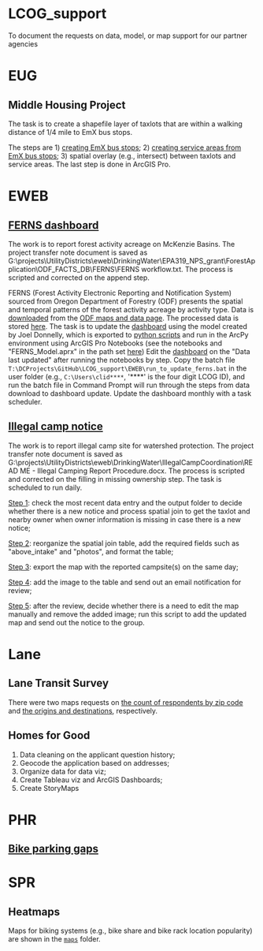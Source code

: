 # LCOG_support
To document the requests on data, model, or map support for our partner agencies

# EUG
## Middle Housing Project

The task is to create a shapefile layer of taxlots that are within a walking distance of 1/4 mile to EmX bus stops.

The steps are 1) [creating EmX bus stops](https://github.com/dongmeic/LCOG_support/blob/main/EUG/Create_EmX_stops.ipynb); 2) [creating service areas from EmX bus stops](https://github.com/dongmeic/LCOG_support/blob/main/EUG/ServiceAreaAnalysis.py); 3) spatial overlay (e.g., intersect) between taxlots and service areas. The last step is done in ArcGIS Pro.

# EWEB
## [FERNS dashboard](https://lcog.maps.arcgis.com/apps/dashboards/f003689bcb7f45eca5be6f02baada6c0)

The work is to report forest activity acreage on McKenzie Basins. The project transfer note document is saved as G:\projects\UtilityDistricts\eweb\DrinkingWater\EPA319_NPS_grant\ForestApplication\ODF_FACTS_DB\FERNS\FERNS workflow.txt. The process is scripted and corrected on the append step.

FERNS (Forest Activity Electronic Reporting and Notification System) sourced from Oregon Department of Forestry (ODF) presents the spatial and temporal patterns of the forest activity acreage by activity type. Data is [downloaded](https://github.com/dongmeic/LCOG_support/blob/main/EWEB/download_FERNS.py) from the [ODF maps and data page](https://www.oregon.gov/ODF/AboutODF/Pages/MapsData.aspx). The processed data is stored [here](https://services5.arcgis.com/9s1YtFmLS0YTl10F/arcgis/rest/services/FERNS_for_McKenzie_Catchments/FeatureServer). The task is to update the [dashboard](https://lcog.maps.arcgis.com/home/item.html?id=f003689bcb7f45eca5be6f02baada6c0) using the model created by Joel Donnelly, which is exported to [python scripts](https://github.com/dongmeic/LCOG_support/tree/main/EWEB) and run in the ArcPy environment using ArcGIS Pro Notebooks (see the notebooks and "FERNS_Model.aprx" in the path set [here](https://github.com/dongmeic/LCOG_support/blob/main/EWEB/FERNS_for_AGO_step1.py)) Edit the [dashboard](https://lcog.maps.arcgis.com/home/item.html?id=f003689bcb7f45eca5be6f02baada6c0) on the "Data last updated" after running the notebooks by step. Copy the batch file `T:\DCProjects\GitHub\LCOG_support\EWEB\run_to_update_ferns.bat` in the user folder (e.g., `C:\Users\clid****`, '****' is the four digit LCOG ID), and run the batch file in Command Prompt will run through the steps from data download to dashboard update. Update the dashboard monthly with a task scheduler. 

## [Illegal camp notice](https://lcog.maps.arcgis.com/home/webmap/viewer.html?webmap=e200b60e56bc4abdbc3b6ba09eca89bf)

The work is to report illegal camp site for watershed protection. The project transfer note document is saved as G:\projects\UtilityDistricts\eweb\DrinkingWater\IllegalCampCoordination\READ ME - Illegal Camping Report Procedure.docx. The process is scripted and corrected on the filling in missing ownership step. The task is scheduled to run daily.

[Step 1](https://github.com/dongmeic/LCOG_support/blob/main/EWEB/illegal_camp_notice_1.py): check the most recent data entry and the output folder to decide whether there is a new notice and process spatial join to get the taxlot and nearby owner when owner information is missing in case there is a new notice;

[Step 2](https://github.com/dongmeic/LCOG_support/blob/main/EWEB/illegal_camp_notice_2.py): reorganize the spatial join table, add the required fields such as "above_intake" and "photos", and format the table;

[Step 3](https://github.com/dongmeic/LCOG_support/blob/main/EWEB/illegal_camp_notice_3.py): export the map with the reported campsite(s) on the same day;

[Step 4](https://github.com/dongmeic/LCOG_support/blob/main/EWEB/illegal_camp_notice_4.py): add the image to the table and send out an email notification for review;

[Step 5](https://github.com/dongmeic/LCOG_support/blob/main/EWEB/illegal_camp_notice_5.py): after the review, decide whether there is a need to edit the map manually and remove the added image; run this script to add the updated map and send out the notice to the group.

# Lane
## Lane Transit Survey
There were two maps requests on [the count of respondents by zip code](https://github.com/dongmeic/LCOG_support/blob/main/Lane/LaneCountyTransit_ZipCode.ipynb) and [the origins and destinations](https://github.com/dongmeic/LCOG_support/blob/main/Lane/LaneCountyTransit_OriginDest.ipynb), respectively.
## Homes for Good
1. Data cleaning on the applicant question history;
2. Geocode the application based on addresses;
3. Organize data for data viz;
4. Create Tableau viz and ArcGIS Dashboards;
5. Create StoryMaps

# PHR
## [Bike parking gaps](https://github.com/dongmeic/LCOG_support/tree/main/PHR#bike-parking-gaps)

# SPR
## Heatmaps

Maps for biking systems (e.g., bike share and bike rack location popularity) are shown in the [`maps`](https://github.com/dongmeic/LCOG_support/tree/main/SPR/maps) folder.
